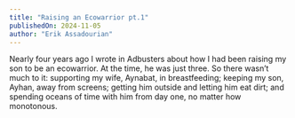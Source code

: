 ```yaml
---
title: "Raising an Ecowarrior pt.1"
publishedOn: 2024-11-05
author: "Erik Assadourian"
---
```


Nearly four years ago I wrote in Adbusters about how I had been raising my son to be an ecowarrior. At the time, he was just three. So there wasn’t much to it: supporting my wife, Aynabat, in breastfeeding; keeping my son, Ayhan, away from screens; getting him outside and letting him eat dirt; and spending oceans of time with him from day one, no matter how monotonous.
